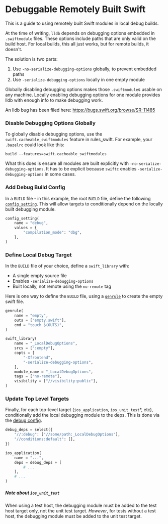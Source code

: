 # Debuggable Remotely Built Swift

This is a guide to using remotely built Swift modules in local debug builds.

At the time of writing, `lldb` depends on debugging options embedded in `.swiftmodule` files. These options include paths that are only valid on the build host. For local builds, this all just works, but for remote builds, it doesn't.

The solution is two parts:

1. Use `-no-serialize-debugging-options` globally, to prevent embedded paths
2. Use `-serialize-debugging-options` locally in one empty module

Globally disabling debugging options makes those `.swiftmodule`s usable on any machine. Locally enabling debugging options for one module provides lldb with enough info to make debugging work.

An lldb bug has been filed here: https://bugs.swift.org/browse/SR-11485

### Disable Debugging Options Globally

To globally disable debugging options, use the `swift.cacheable_swiftmodules` feature in rules_swift. For example, your `.bazelrc` could look like this:

```
build --features=swift.cacheable_swiftmodules
```

What this does is ensure all modules are built explicitly with `-no-serialize-debugging-options`. It has to be explicit because `swiftc` enables `-serialize-debugging-options` in some cases.

### Add Debug Build Config

In a `BUILD` file - in this example, the root `BUILD` file, define the following [`config_setting`](https://docs.bazel.build/versions/master/be/general.html#config_setting). This will allow targets to conditionally depend on the locally built debugging module.

```python
config_setting(
    name = "debug",
    values = {
        "compilation_mode": "dbg",
    },
)
```

### Define Local Debug Target

In the `BUILD` file of your choice, define a `swift_library` with:

* A single empty source file
* Enables `-serialize-debugging-options`
* Built locally, not remote using the `no-remote` tag

Here is one way to define the `BUILD` file, using a [`genrule`](https://docs.bazel.build/versions/master/be/general.html#genrule) to create the empty swift file.

```python
genrule(
    name = "empty",
    outs = ["empty.swift"],
    cmd = "touch $(OUTS)",
)

swift_library(
    name = "_LocalDebugOptions",
    srcs = [":empty"],
    copts = [
        "-Xfrontend",
        "-serialize-debugging-options",
    ],
    module_name = "_LocalDebugOptions",
    tags = ["no-remote"],
    visibility = ["//visibility:public"],
)
```

### Update Top Level Targets

Finally, for each top-level target (`ios_application`, `ios_unit_test`*, etc), conditionally add the local debugging module to the deps. This is done via the [debug config](#add-debug-build-config).

```python
debug_deps = select({
    "//:debug": ["//some/path:_LocalDebugOptions"],
    "//conditions:default": [],
})

ios_application(
    name = "...",
    deps = debug_deps + [
        # ...
    ],
    # ...
)
```

##### Note about `ios_unit_test`

When using a test host, the debugging module must be added to the test host target only, not the unit test target. _However_, for tests without a test host, the debugging module must be added to the unit test target.
